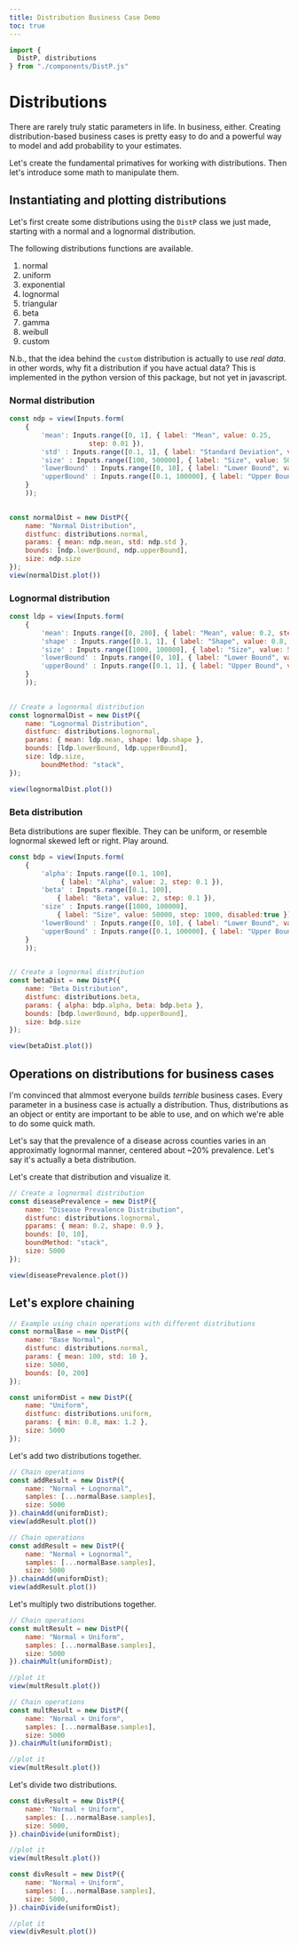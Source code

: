 ```yaml
---
title: Distribution Business Case Demo
toc: true
---
```


```js
import {
  DistP, distributions
} from "./components/DistP.js"
```

# Distributions

There are rarely truly static parameters in life. In business, either. Creating distribution-based business cases is pretty easy to do and a powerful way to model and add probability to your estimates. 

Let's create the fundamental primatives for working with distributions. Then let's introduce some math to manipulate them. 

## Instantiating and plotting distributions
Let's first create some distributions using the `DistP` class we just made, starting with a normal and a lognormal distribution. 

The following distributions functions are available. 
1. normal
2. uniform
3. exponential
4. lognormal
5. triangular
6. beta
7. gamma
8. weibull
9. custom

N.b., that the idea behind the `custom` distribution is actually to use _real data_. in other words, why fit a distribution if you have actual data? This is implemented in the python version of this package, but not yet in javascript. 

### Normal distribution

```js
const ndp = view(Inputs.form(
    {
        'mean': Inputs.range([0, 1], { label: "Mean", value: 0.25, 
                    step: 0.01 }),
        'std' : Inputs.range([0.1, 1], { label: "Standard Deviation", value: 0.15, step: 0.01 }),
        'size' : Inputs.range([100, 500000], { label: "Size", value: 50000, step: 100, disabled:true }),
        'lowerBound' : Inputs.range([0, 10], { label: "Lower Bound", value: 0, step: 1, disabled:true }),
        'upperBound' : Inputs.range([0.1, 100000], { label: "Upper Bound", value: 1, step: 0.1, disabled:true }),
    }
    ));
    
```
```js
const normalDist = new DistP({
    name: "Normal Distribution",
    distfunc: distributions.normal,
    params: { mean: ndp.mean, std: ndp.std },
    bounds: [ndp.lowerBound, ndp.upperBound],
    size: ndp.size
});
view(normalDist.plot())
```

### Lognormal distribution
```js
const ldp = view(Inputs.form(
    {
        'mean': Inputs.range([0, 200], { label: "Mean", value: 0.2, step: 0.1 }),
        'shape' : Inputs.range([0.1, 1], { label: "Shape", value: 0.8, step: 0.01 }),
        'size' : Inputs.range([1000, 100000], { label: "Size", value: 50000, step: 1000,disabled:true }),
        'lowerBound' : Inputs.range([0, 10], { label: "Lower Bound", value: 0, step: 1, disabled:true }),
        'upperBound' : Inputs.range([0.1, 1], { label: "Upper Bound", value: 100000, step: 0.1, disabled:true}),
    }
    ));
    
```

```js
// Create a lognormal distribution
const lognormalDist = new DistP({
    name: "Lognormal Distribution",
    distfunc: distributions.lognormal,
    params: { mean: ldp.mean, shape: ldp.shape },
    bounds: [ldp.lowerBound, ldp.upperBound],
    size: ldp.size,
        boundMethod: "stack",
});

view(lognormalDist.plot())
```

### Beta distribution
Beta distributions are super flexible. They can be uniform, or resemble lognormal skewed left or right. Play around. 

```js
const bdp = view(Inputs.form(
    {
        'alpha': Inputs.range([0.1, 100],
             { label: "Alpha", value: 2, step: 0.1 }),
        'beta' : Inputs.range([0.1, 100], 
            { label: "Beta", value: 2, step: 0.1 }),
        'size' : Inputs.range([1000, 100000], 
            { label: "Size", value: 50000, step: 1000, disabled:true }),
        'lowerBound' : Inputs.range([0, 10], { label: "Lower Bound", value: 0, step: 1, disabled:true }),
        'upperBound' : Inputs.range([0.1, 100000], { label: "Upper Bound", value: 100000, step: 0.1, disabled:true  }),
    }
    ));
    
```

```js
// Create a lognormal distribution
const betaDist = new DistP({
    name: "Beta Distribution",
    distfunc: distributions.beta,
    params: { alpha: bdp.alpha, beta: bdp.beta },
    bounds: [bdp.lowerBound, bdp.upperBound],
    size: bdp.size
});

view(betaDist.plot())
```

## Operations on distributions for business cases
I'm convinced that almmost everyone builds _terrible_ business cases. Every parameter in a business case is actually a distribution. Thus, distributions as an object or entity are important to be able to use, and on which we're able to do some quick math. 

Let's say that the prevalence of a disease across counties varies in an approximatly lognormal manner, centered about ~20% prevalence. Let's say it's actually a beta distribution. 

Let's create that distribution and visualize it. 

```js
// Create a lognormal distribution
const diseasePrevalence = new DistP({
    name: "Disease Prevalence Distribution",
    distfunc: distributions.lognormal,
    pparams: { mean: 0.2, shape: 0.9 },
    bounds: [0, 10],
    boundMethod: "stack",
    size: 5000
});

view(diseasePrevalence.plot())
```
## Let's explore chaining


```js
// Example using chain operations with different distributions
const normalBase = new DistP({
    name: "Base Normal",
    distfunc: distributions.normal,
    params: { mean: 100, std: 10 },
    size: 5000,
    bounds: [0, 200]
});

const uniformDist = new DistP({
    name: "Uniform",
    distfunc: distributions.uniform,
    params: { min: 0.8, max: 1.2 },
    size: 5000
});
```

Let's add two distributions together. 

```javascript
// Chain operations
const addResult = new DistP({
    name: "Normal + Lognormal",
    samples: [...normalBase.samples],
    size: 5000
}).chainAdd(uniformDist);
view(addResult.plot())
```
```js
// Chain operations
const addResult = new DistP({
    name: "Normal + Lognormal",
    samples: [...normalBase.samples],
    size: 5000
}).chainAdd(uniformDist);
view(addResult.plot())
```

Let's multiply two distributions together. 

```javascript
// Chain operations
const multResult = new DistP({
    name: "Normal × Uniform",
    samples: [...normalBase.samples],
    size: 5000
}).chainMult(uniformDist);

//plot it
view(multResult.plot())
```
```js
// Chain operations
const multResult = new DistP({
    name: "Normal × Uniform",
    samples: [...normalBase.samples],
    size: 5000
}).chainMult(uniformDist);

//plot it
view(multResult.plot())
```

Let's divide two distributions.

```javascript
const divResult = new DistP({
    name: "Normal ÷ Uniform",
    samples: [...normalBase.samples],
    size: 5000,
}).chainDivide(uniformDist);

//plot it
view(multResult.plot())
```

```js
const divResult = new DistP({
    name: "Normal ÷ Uniform",
    samples: [...normalBase.samples],
    size: 5000,
}).chainDivide(uniformDist);

//plot it
view(divResult.plot())
```
